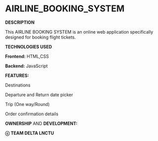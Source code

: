 # AIRLINE_BOOKING_SYSTEM

**DESCRIPTION**

This AIRLINE BOOKING SYSTEM is an online web application specifically designed for booking flight tickets.




**TECHNOLOGIES USED**

**Frontend:** HTML,CSS

**Backend:** JavaScript




**FEATURES:**

Destinations

Departure and Return date picker

Trip (One way/Round)

Order confirmation details 




**OWNERSHIP** AND **DEVELOPMENT:**

 **ⓒ** **TEAM DELTA LNCTU**


 
